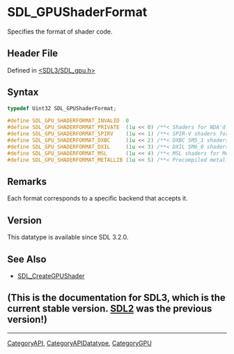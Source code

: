 # SDL_GPUShaderFormat

Specifies the format of shader code.

## Header File

Defined in [<SDL3/SDL_gpu.h>](https://github.com/libsdl-org/SDL/blob/main/include/SDL3/SDL_gpu.h)

## Syntax

```c
typedef Uint32 SDL_GPUShaderFormat;

#define SDL_GPU_SHADERFORMAT_INVALID  0
#define SDL_GPU_SHADERFORMAT_PRIVATE  (1u << 0) /**< Shaders for NDA'd platforms. */
#define SDL_GPU_SHADERFORMAT_SPIRV    (1u << 1) /**< SPIR-V shaders for Vulkan. */
#define SDL_GPU_SHADERFORMAT_DXBC     (1u << 2) /**< DXBC SM5_1 shaders for D3D12. */
#define SDL_GPU_SHADERFORMAT_DXIL     (1u << 3) /**< DXIL SM6_0 shaders for D3D12. */
#define SDL_GPU_SHADERFORMAT_MSL      (1u << 4) /**< MSL shaders for Metal. */
#define SDL_GPU_SHADERFORMAT_METALLIB (1u << 5) /**< Precompiled metallib shaders for Metal. */
```

## Remarks

Each format corresponds to a specific backend that accepts it.

## Version

This datatype is available since SDL 3.2.0.

## See Also

- [SDL_CreateGPUShader](SDL_CreateGPUShader)


## (This is the documentation for SDL3, which is the current stable version. [SDL2](https://wiki.libsdl.org/SDL2/) was the previous version!)



----
[CategoryAPI](CategoryAPI), [CategoryAPIDatatype](CategoryAPIDatatype), [CategoryGPU](CategoryGPU)

